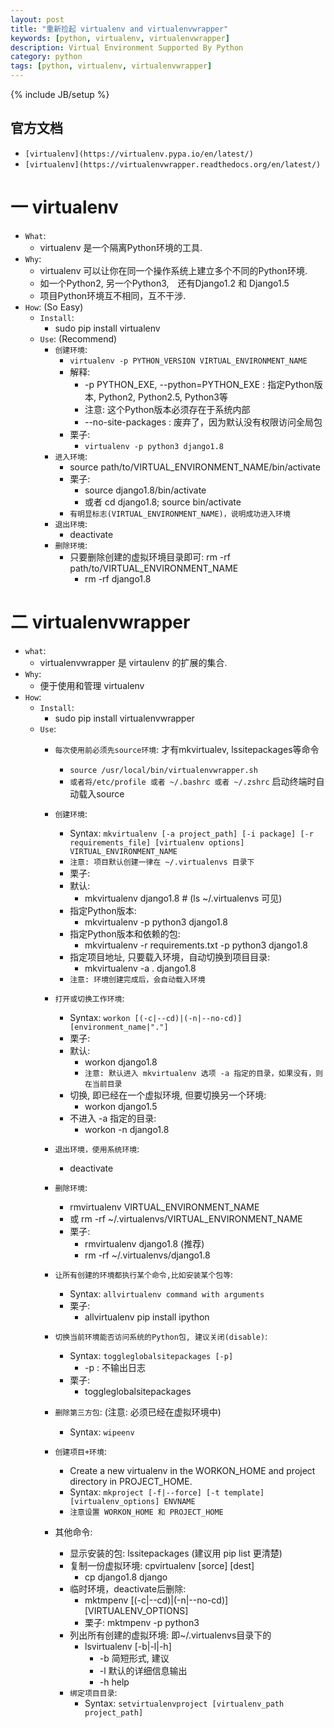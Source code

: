 ```yaml
---
layout: post
title: "重新捡起 virtualenv and virtualenvwrapper"
keywords: [python, virtualenv, virtualenvwrapper]
description: Virtual Environment Supported By Python
category: python
tags: [python, virtualenv, virtualenvwrapper]
---
```

{% include JB/setup %}

## 官方文档
* `[virtualenv](https://virtualenv.pypa.io/en/latest/)`
* `[virtualenv](https://virtualenvwrapper.readthedocs.org/en/latest/)`

# 一 virtualenv
* `What`:
    * virtualenv 是一个隔离Python环境的工具.
* `Why`:
    * virtualenv 可以让你在同一个操作系统上建立多个不同的Python环境.
    *  如一个Python2, 另一个Python3,　还有Django1.2 和 Django1.5
    * 项目Python环境互不相同，互不干涉.
* `How`: (So Easy)
    * `Install`: 
        * sudo pip install virtualenv
    * `Use`: (Recommend)
        * `创建环境`:
            * `virtualenv -p PYTHON_VERSION VIRTUAL_ENVIRONMENT_NAME`
            * 解释:
                * -p PYTHON_EXE, --python=PYTHON_EXE : 指定Python版本, Python2, Python2.5, Python3等
                * 注意: 这个Python版本必须存在于系统内部
                * --no-site-packages : 废弃了，因为默认没有权限访问全局包
             * 栗子:
                * `virtualenv -p python3 django1.8`
        * `进入环境`:
            * source path/to/VIRTUAL_ENVIRONMENT_NAME/bin/activate
            * 栗子:
                * source django1.8/bin/activate
                * 或者 cd django1.8; source bin/activate
            * `有明显标志(VIRTUAL_ENVIRONMENT_NAME)，说明成功进入环境`
        * `退出环境`:
            * deactivate
        * `删除环境`:
            * 只要删除创建的虚拟环境目录即可: rm -rf path/to/VIRTUAL_ENVIRONMENT_NAME
                * rm -rf django1.8

# 二 virtualenvwrapper
* `what`:
    * virtualenvwrapper 是 virtaulenv 的扩展的集合.
* `Why`:
    * 便于使用和管理 virtualenv
* `How`:
    * `Install`:
        * sudo pip install virtualenvwrapper
    * `Use`:
        * `每次使用前必须先source环境`: 才有mkvirtualev, lssitepackages等命令
            * `source /usr/local/bin/virtualenvwrapper.sh`
            * `或者将/etc/profile 或者 ~/.bashrc 或者 ~/.zshrc` 启动终端时自动载入source
        * `创建环境`:
            * Syntax: `mkvirtualenv [-a project_path] [-i package] [-r requirements_file] [virtualenv options] VIRTUAL_ENVIRONMENT_NAME`
            * `注意: 项目默认创建一律在 ~/.virtualenvs 目录下`
            * 栗子:
            * 默认: 
                * mkvirtualenv django1.8 # (ls ~/.virtualenvs 可见)
            * 指定Python版本: 
                * mkvirtualenv -p python3 django1.8
            * 指定Python版本和依赖的包: 
                * mkvirtualenv -r requirements.txt -p python3 django1.8
            * 指定项目地址, 只要载入环境，自动切换到项目目录:
                * mkvirtualenv -a . django1.8
            * `注意: 环境创建完成后，会自动载入环境`
        * `打开或切换工作环境`:
            * Syntax: `workon [(-c|--cd)|(-n|--no-cd)] [environment_name|"."]`
            * 栗子:
            * 默认:
                * workon django1.8
                * `注意: 默认进入 mkvirtualenv 选项 -a 指定的目录，如果没有，则在当前目录`
            * 切换, 即已经在一个虚拟环境, 但要切换另一个环境:
                * workon django1.5
            * 不进入 -a 指定的目录:
                * workon -n django1.8
        * `退出环境，使用系统环境`:
            * deactivate
        * `删除环境`:
            * rmvirtualenv VIRTUAL_ENVIRONMENT_NAME 
            * 或 rm -rf ~/.virtualenvs/VIRTUAL_ENVIRONMENT_NAME
            * 栗子:
                * rmvirtualenv django1.8 (推荐)
                * rm -rf ~/.virtualenvs/django1.8

        * `让所有创建的环境都执行某个命令,比如安装某个包等`:
            * Syntax: `allvirtualenv command with arguments`
            * 栗子:
                * allvirtualenv pip install ipython
        * `切换当前环境能否访问系统的Python包, 建议关闭(disable)`:
            * Syntax: `toggleglobalsitepackages [-p]`
                * -p : 不输出日志
            * 栗子:
                * toggleglobalsitepackages
        * `删除第三方包`: (注意: 必须已经在虚拟环境中)
            * Syntax: `wipeenv`
        * `创建项目+环境`:
            * Create a new virtualenv in the WORKON_HOME and project directory in PROJECT_HOME.
            * Syntax: `mkproject [-f|--force] [-t template] [virtualenv_options] ENVNAME`
            * `注意设置 WORKON_HOME 和 PROJECT_HOME`
        * 其他命令:
            * 显示安装的包: lssitepackages (建议用 pip list 更清楚)
            * 复制一份虚拟环境: cpvirtualenv [sorce] [dest]
                * cp django1.8 django
            * 临时环境，deactivate后删除:
                * mktmpenv [(-c|--cd)|(-n|--no-cd)] [VIRTUALENV_OPTIONS]
                * 栗子: mktmpenv -p python3
            * 列出所有创建的虚拟环境: 即~/.virtualenvs目录下的
                * lsvirtualenv [-b|-l|-h]
                    * -b 简短形式, 建议
                    * -l 默认的详细信息输出
                    * -h help
            * `绑定项目目录`:
                * Syntax: `setvirtualenvproject [virtualenv_path project_path]`
